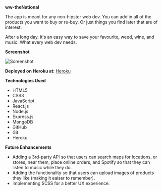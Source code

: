 <strong>ww-theNational</strong>

The app is meant for any non-hipster web dev. You can add in all of the products you want to buy or re-buy. Or just things you find later that are of interest.

After a long day, it's an easy way to save your favourite, weed, wine, and music. What every web dev needs.


<strong>Screenshot</strong>

![Screenshot](https://i.imgur.com/ZqkigPH.png)

<strong>Deployed on Heroku at:</strong>
[Heroku](https://ww-thenational.herokuapp.com/)


<strong>Technologies Used</strong>

* HTML5
* CSS3
* JavaScript
* React.js
* Node.js
* Express.js
* MongoDB
* GitHub
* Git
* Heroku

<strong>Future Enhancements</strong>

* Adding a 3rd-party API so that users can search maps for locations, or stores, near them, place online orders, and Spotify so that they can listen to music while they do.
* Adding the functionality so that users can upload images of products they like (making it eaiser to remember).
* Implementing SCSS for a better UX experience.
